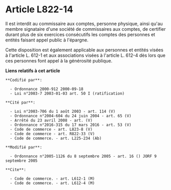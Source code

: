 # Article L822-14

Il est interdit au commissaire aux comptes, personne physique, ainsi qu'au membre signataire d'une société de commissaires
aux comptes, de certifier durant plus de six exercices consécutifs les comptes des personnes et entités faisant appel public
à l'épargne.

Cette disposition est également applicable aux personnes et entités visées à l'article L. 612-1 et aux associations visées à
l'article L. 612-4 dès lors que ces personnes font appel à la générosité publique.

**Liens relatifs à cet article**

	**Codifié par**:

	  - Ordonnance 2000-912 2000-09-18
	  - Loi n°2003-7 2003-01-03 art. 50 I (ratification)

	**Cité par**:

	  - Loi n°2003-706 du 1 août 2003 - art. 114 (V)
	  - Ordonnance n°2004-604 du 24 juin 2004 - art. 65 (V)
	  - Arrêté du 23 avril 2008 - art. (V)
	  - Ordonnance n°2016-315 du 17 mars 2016 - art. 53 (V)
	  - Code de commerce - art. L823-8 (V)
	  - Code de commerce - art. R822-33 (V)
	  - Code de commerce. - art. L225-234 (Ab)

	**Modifié par**:

	  - Ordonnance n°2005-1126 du 8 septembre 2005 - art. 16 () JORF 9 septembre 2005

	**Cite**:

	  - Code de commerce. - art. L612-1 (M)
	  - Code de commerce. - art. L612-4 (M)
